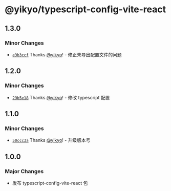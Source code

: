 # @yikyo/typescript-config-vite-react

## 1.3.0

### Minor Changes

- [`e3b3ccf`](https://github.com/yikyo/packages/commit/e3b3ccf8c2f9ac32716e6b790f2fc88e2ec43c2d) Thanks [@yikyo](https://github.com/yikyo)! - 修正未导出配置文件的问题

## 1.2.0

### Minor Changes

- [`29b5e18`](https://github.com/yikyo/packages/commit/29b5e18c201b62eaa522ef6e38e78797aafd1997) Thanks [@yikyo](https://github.com/yikyo)! - 修改 typescript 配置

## 1.1.0

### Minor Changes

- [`50ccc3a`](https://github.com/yikyo/packages/commit/50ccc3aa8afcc49ffdf273deb33f16bf3a74e677) Thanks [@yikyo](https://github.com/yikyo)! - 升级版本号

## 1.0.0

### Major Changes

- 发布 typescript-config-vite-react 包
